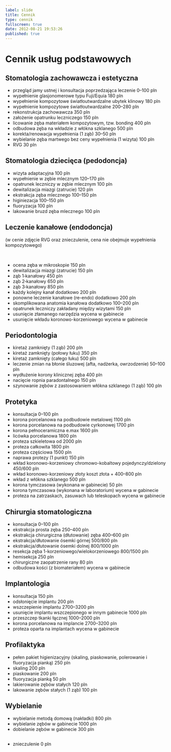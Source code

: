 ```yaml
---
label: slide
title: Cennik
type: cennik
fullscreen: true
date: 2012-08-21 19:53:26
published: true
---
```


# <span>Cennik usług podstawowych</span>

## Stomatologia zachowawcza i estetyczna

* <span>przegląd jamy ustnej i konsultacja poprzedzająca leczenie</span> <span>0&ndash;100 pln</span>
* <span>wypełnienie glasjonomerowe typu Fuji/Equia</span> <span>180 pln</span>
* <span>wypełnienie kompozytowe światłoutwardzalne ubytek klinowy</span> <span>180 pln</span>
* <span>wypełnienie kompozytowe światłoutwardzalne</span> <span>200&ndash;280 pln</span>
* <span>rekonstrukcja zachowawcza</span> <span>350 pln</span>
* <span>założenie opatrunku leczniczego</span> <span>150 pln</span>
* <span>licowanie zęba materiałem kompozytowym, tzw. bonding</span> <span>400 pln</span>
* <span>odbudowa zęba na wkładzie z włókna szklanego</span> <span>500 pln</span>
* <span>korekta/renowacja wypełnienia (1 ząb)</span> <span>30&ndash;50 pln</span>
* <span>wybielanie zęba martwego bez ceny wypełnienia (1 wizyta)</span> <span>100 pln</span>
* <span>RVG</span> <span>30 pln</span>

<h2 id="pedodoncja">Stomatologia dziecięca (pedodoncja)</h2>

* <span>wizyta adaptacyjna</span> <span>100 pln</span>
* <span>wypełnienie w zębie mlecznym</span> <span>120&ndash;170 pln</span>
* <span>opatrunek leczniczy w zębie mlecznym</span> <span>100 pln</span>
* <span>dewitalizacja miazgi (zatrucie)</span> <span>120 pln</span>
* <span>ekstrakcja zęba mlecznego</span> <span>100&ndash;150 pln</span>
* <span>higiniezacja</span> <span>100&ndash;150 pln</span>
* <span>fluoryzacja</span> <span>100 pln</span>
* <span>lakowanie bruzd zęba mlecznego</span> <span>100 pln</span>

<h2 id="endodoncja">Leczenie kanałowe (endodoncja)</h2>

(w cenie zdjęcie RVG oraz znieczulenie, cena nie obejmuje wypełnienia kompozytowego)

<br>

* <span>ocena zęba w mikroskopie</span> <span>150 pln</span>
* <span>dewitalizacja miazgi (zatrucie)</span> <span>150 pln</span>
* <span>ząb 1&#8209;kanałowy</span> <span>450 pln</span>
* <span>ząb 2&#8209;kanałowy</span> <span>650 pln</span>
* <span>ząb 3&#8209;kanałowy</span> <span>850 pln</span>
* <span>każdy kolejny kanał</span> <span>dodatkowo 200 pln</span>
* <span>ponowne leczenie kanałowe (re-endo)</span> <span>dodatkowo 200 pln</span>
* <span>skomplikowana anatomia kanałowa</span> <span>dodatkowo 100&ndash;200 pln</span>
* <span>opatrunek leczniczy zakładany między wizytami</span> <span>150 pln</span>
* <span>usunięcie złamanego narzędzia</span> <span>wycena w gabinecie</span>
* <span>usunięcie wkładu koronowo-korzeniowego</span> <span>wycena w gabinecie</span>

## Periodontologia

* <span>kiretaż zamknięty (1 ząb)</span> <span>200 pln</span>
* <span>kiretaż zamknięty (połowy łuku)</span> <span>350 pln</span>
* <span>kiretaż zamknięty (całego łuku)</span> <span>500 pln</span>
* <span>leczenie zmian na błonie śluzowej (afta, nadżerka, owrzodzenie)</span> <span>50&ndash;100 pln</span>
* <span>wydłużenie korony klinicznej zęba</span> <span>400 pln</span>
* <span>nacięcie ropnia paradontalnego</span> <span>150 pln</span>
* <span>szynowanie zębów z zastosowaniem włókna szklanego (1 ząb)</span> <span>100 pln</span>

## Protetyka

* <span>konsultacja</span> <span>0&ndash;100 pln</span>
* <span>korona porcelanowa na podbudowie metalowej</span> <span>1100 pln</span>
* <span>korona porcelanowa na podbudowie cyrkonowej</span> <span>1700 pln</span>
* <span>korona pełnoceramiczna e.max</span> <span>1600 pln</span>
* <span>licówka porcelanowa</span> <span>1800 pln</span>
* <span>proteza szkieletowa</span> <span>od 2000 pln</span>
* <span>proteza całkowita</span> <span>1800 pln</span>
* <span>proteza częściowa</span> <span>1500 pln</span>
* <span>naprawa protezy (1 punkt)</span> <span>150 pln</span>
* <span>wkład koronowo-korzeniowy chromowo-kobaltowy pojedynczy/dzielony</span> <span>450/600 pln</span>
* <span>wkład koronowo-korzeniowy złoty</span> <span>koszt złota + 400&ndash;800 pln</span>
* <span>wkład z włókna szklanego</span> <span>500 pln</span>
* <span>korona tymczasowa (wykonana w gabinecie)</span> <span>50 pln</span>
* <span>korona tymczasowa (wykonana w laboratorium)</span> <span>wycena w gabinecie</span>
* <span>proteza na zatrzaskach, zasuwach lub teleskopach</span> <span>wycena w gabinecie</span>

## Chirurgia stomatologiczna

* <span>konsultacja</span> <span>0&ndash;100 pln</span>
* <span>ekstrakcja prosta zęba</span> <span>250&ndash;400 pln</span>
* <span>ekstrakcja chirurgiczna (dłutowanie) zęba</span> <span>400&ndash;600 pln</span>
* <span>ekstrakcja/dłutowanie ósemki górnej</span> <span>500/800 pln</span>
* <span>ekstrakcja/dłutowanie ósemki dolnej</span> <span>800/1000 pln</span>
* <span>resekcja zęba 1-korzeniowego/wielokorzeniowego</span> <span>800/1500 pln</span>
* <span>hemisekcja</span> <span>250 pln</span>
* <span>chirurgiczne zaopatrzenie rany</span> <span>80 pln</span>
* <span>odbudowa kości (z biomateriałem)</span> <span>wycena w gabinecie</span>

## Implantologia

* <span>konsultacja</span> <span>150 pln</span>
* <span>odsłonięcie implantu</span> <span>200 pln</span>
* <span>wszczepienie implantu</span> <span>2700&ndash;3200 pln</span>
* <span>usunięcie implantu wszczepionego w innym gabinecie</span> <span>1000 pln</span>
* <span>przeszczep tkanki łącznej</span> <span>1000&ndash;2000 pln</span>
* <span>korona porcelanowa na implancie</span> <span>2700&ndash;3200 pln</span>
* <span>proteza oparta na implantach</span> <span>wycena w gabinecie</span>

## Profilaktyka

* <span>pełen pakiet higienizacyjny (skaling, piaskowanie, polerowanie i fluoryzacja pianką)</span> <span>250 pln</span>
* <span>skaling</span> <span>200 pln</span>
* <span>piaskowanie</span> <span>200 pln</span>
* <span>fluoryzacja pianką</span> <span>50 pln</span>
* <span>lakierowanie zębów stałych</span> <span>120 pln</span>
* <span>lakowanie zębów stałych (1 ząb)</span> <span>100 pln</span>

## Wybielanie

* <span>wybielanie metodą domową (nakładki)</span> <span>800 pln</span>
* <span>wybielanie zębów w gabinecie</span> <span>1000 pln</span>
* <span>dobielanie zębów w gabinecie</span> <span>300 pln</span>

<h2 id="uslugi-w-cenie"></h2>

* <span>znieczulenie</span> <span>0 pln</span>
